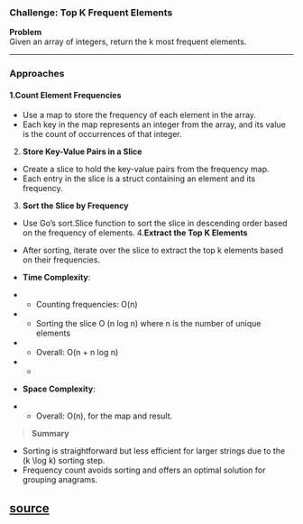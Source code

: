 ### Challenge: Top K Frequent Elements

**Problem**  
Given an array of integers, return the k most frequent elements.

---

### **Approaches** 

#### 1.**Count Element Frequencies**
- Use a map to store the frequency of each element in the array.
- Each key in the map represents an integer from the array, and its value is the count of occurrences of that integer.
2. **Store Key-Value Pairs in a Slice**
- Create a slice to hold the key-value pairs from the frequency map.
- Each entry in the slice is a struct containing an element and its frequency.
3. **Sort the Slice by Frequency**
- Use Go’s sort.Slice function to sort the slice in descending order based on the frequency of elements.
4.**Extract the Top K Elements**
- After sorting, iterate over the slice to extract the top k elements based on their frequencies.

- **Time Complexity**:  
- -  Counting frequencies: O(n)
- -  Sorting the slice O (n log n) where n is the number of unique elements
- - Overall: O(n + n log n)
- -
- **Space Complexity**:
- - Overall: O(n), for the map and result.  

> **Summary**  
- Sorting is straightforward but less efficient for larger strings due to the \(k \log k\) sorting step.  
- Frequency count avoids sorting and offers an optimal solution for grouping anagrams.  


[source](https://leetcode.com/problems/top-k-elements-in-list/)
--- 